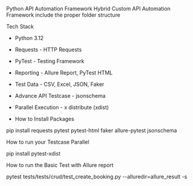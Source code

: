 Python API Automation Framework
Hybrid Custom API Automation Framework include the proper folder structure

Tech Stack

- Python 3.12
- Requests - HTTP Requests
- PyTest - Testing Framework
- Reporting - Allure Report, PyTest HTML
- Test Data - CSV, Excel, JSON, Faker
- Advance API Testcase - jsonschema
- Parallel Execution - x distribute (xdist)

- How to Install Packages

pip install requests pytest pytest-html faker allure-pytest jsonschema

How to run your Testcase Parallel 

pip install pytest-xdist 

How to run the Basic Test with Allure report

 pytest tests/tests/crud/test_create_booking.py  --alluredir=allure_result -s